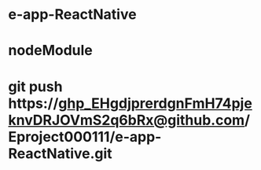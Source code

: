 # e-app-ReactNative
# nodeModule
# git push https://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@github.com/Eproject000111/e-app-ReactNative.git